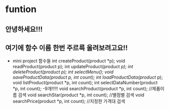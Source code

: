 # funtion

## 안녕하세요!!!
## 여기에 함수 이름 한번 주르륵 올려보려고요!!

- mini project 함수들
int createProduct(product *p);
void readProduct(product p);
int updateProduct(product *p);
int deleteProduct(product *p);
int selectMenu();
void saveProductData(product* p, int count);
int loadProductData(product* p);
void listProduct(product *p, int count);
int selectDataNumber(product *p, int count);
-9개!!!!!
void searchProduct(product *p, int count);    //제품이름 검색
void searchStar(product *p, int count);       //별점별 검색
void searchPrice(product *p, int count);      //지정한 가격대 검색  